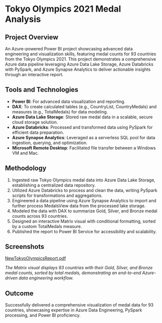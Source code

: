 # Tokyo Olympics 2021 Medal Analysis

## Project Overview
An Azure-powered Power BI project showcasing advanced data engineering and visualization skills, featuring medal counts for 93 countries from the Tokyo Olympics 2021. This project demonstrates a comprehensive Azure data pipeline leveraging Azure Data Lake Storage, Azure Databricks with PySpark, and Azure Synapse Analytics to deliver actionable insights through an interactive report.

## Tools and Technologies
- **Power BI**: For advanced data visualization and reporting.
- **DAX**: To create calculated tables (e.g., CountryList, CountryMedals) and measures (e.g., TotalMedals) for data modeling.
- **Azure Data Lake Storage**: Stored raw medal data in a scalable, secure cloud storage solution.
- **Azure Databricks**: Processed and transformed data using PySpark for efficient data preparation.
- **Azure Synapse Analytics**: Leveraged as a serverless SQL pool for data ingestion, querying, and optimization.
- **Microsoft Remote Desktop**: Facilitated file transfer between a Windows VM and Mac.

## Methodology
1. Ingested raw Tokyo Olympics medal data into Azure Data Lake Storage, establishing a centralized data repository.
2. Utilized Azure Databricks to process and clean the data, writing PySpark scripts for transformations and aggregations.
3. Engineered a data pipeline using Azure Synapse Analytics to import and further process MedalsView data from the processed lake storage.
4. Modeled the data with DAX to summarize Gold, Silver, and Bronze medal counts across 93 countries.
5. Designed an interactive Matrix visual with conditional formatting, sorted by a custom TotalMedals measure.
6. Published the report to Power BI Service for accessibility and scalability.

## Screenshots
 [NewTokyoOlympicsReport.pdf](https://github.com/user-attachments/files/19273795/NewTokyoOlympicsReport.pdf)
 
*The Matrix visual displays 93 countries with their Gold, Silver, and Bronze medal counts, sorted by total medals, demonstrating an end-to-end Azure-driven data engineering workflow.*

## Outcome
Successfully delivered a comprehensive visualization of medal data for 93 countries, showcasing expertise in Azure Data Engineering, PySpark processing, and Power BI proficiency.
